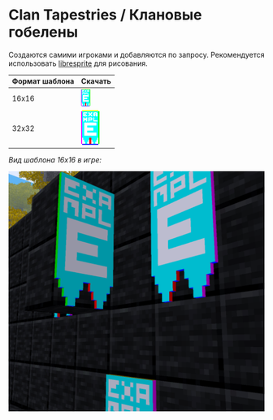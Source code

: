 # Clan Tapestries / Клановые гобелены

Создаются самими игроками и добавляются по запросу. Рекомендуется использовать [libresprite](https://libresprite.github.io/) для рисования.

| Формат шаблона | Скачать |
| -------------- | -------------------------------- |
| 16x16 | <img alt="Шаблон гобелена 16x16" src="textures/clans_tapestries_example.png"> |
| 32x32 | <img alt="Шаблон гобелена 32x32" src="textures/clans_tapestries_example32.png"> |

*Вид шаблона 16x16 в игре:*

![Вид гобелена example 16x16 в игре](screenshot.png)
